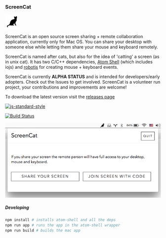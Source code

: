 ### ScreenCat

![Icon@2x.png](Icon@2x.png)

ScreenCat is an open source screen sharing + remote collaboration application, currently only for Mac OS. You can share your desktop with someone else while letting them share your mouse and keyboard remotely.

ScreenCat is named after cats, but also for the idea of 'catting' a screen (as in unix cat). It has two C/C++ dependencies, [Atom Shell](https://github.com/atom/atom-shell) (which includes iojs) and [robotjs](https://github.com/octalmage/robotjs) for creating mouse + keyboard events.

ScreenCat is currently **ALPHA STATUS** and is intended for developers/early adopters. Check out the Issues to get involved. ScreenCat is a volunteer run project, your contributions and improvements are welcome!

To download the latest version visit the [releases page](https://github.com/maxogden/screencat/releases)

[![js-standard-style](https://raw.githubusercontent.com/feross/standard/master/badge.png)](https://github.com/feross/standard)

[![Build Status](https://travis-ci.org/maxogden/ScreenCat.svg?branch=master)](https://travis-ci.org/maxogden/ScreenCat)

![screenshot.png](screenshot.png)

##### Developing

```bash
npm install # installs atom-shell and all the deps
npm run app # runs the app in the atom-shell wrapper
npm run build # builds the mac app
```
